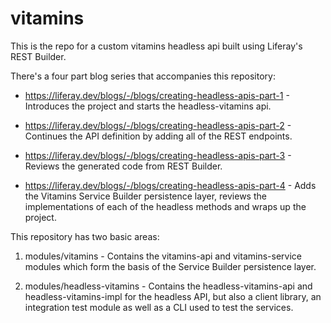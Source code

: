 # vitamins

This is the repo for a custom vitamins headless api built using Liferay's REST Builder.

There's a four part blog series that accompanies this repository:

* https://liferay.dev/blogs/-/blogs/creating-headless-apis-part-1 - Introduces the project and starts the headless-vitamins api.

* https://liferay.dev/blogs/-/blogs/creating-headless-apis-part-2 - Continues the API definition by adding all of the REST endpoints.

* https://liferay.dev/blogs/-/blogs/creating-headless-apis-part-3 - Reviews the generated code from REST Builder.

* https://liferay.dev/blogs/-/blogs/creating-headless-apis-part-4 - Adds the Vitamins Service Builder persistence layer, reviews the implementations of each of the headless methods and wraps up the project.

This repository has two basic areas:

1. modules/vitamins - Contains the vitamins-api and vitamins-service modules which form the basis of the Service Builder persistence layer.

2. modules/headless-vitamins - Contains the headless-vitamins-api and headless-vitamins-impl for the headless API, but also a client library, an integration test module as well as a CLI used to test the services.

